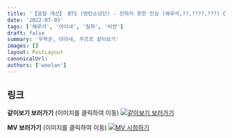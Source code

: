 ```yaml
---
title: '【음질 개선】 BTS (방탄소년단) - 전하지 못한 진심 (해루석,??,????,???) COVER'
date: '2022-07-03'
tags: ['해루석', '아이네', '릴파', '비챤']
draft: false
summary: '우왁굳, 아이네, 주르르 같이보기'
images: []
layout: PostLayout
canonicalUrl:
authors: ['woolan']
---
```


## 링크

**같이보기 보러가기** (이미지를 클릭하여 이동)
[![같이보기 보러가기](https://cdn.discordapp.com/attachments/1136601898116464710/1211650793904807976/logo.png?ex=65eef8bc&is=65dc83bc&hm=95dc0e08c1f43025dd60def429896697b3787a9f923593eb50b24e9fb6280361&)](https://cafe.naver.com/steamindiegame/6747263)

**MV 보러가기** (이미지를 클릭하여 이동)
[![MV 시청하기](https://i.ytimg.com/vi/pl38om066m0/maxresdefault.jpg)](https://youtu.be/pl38om066m0)
